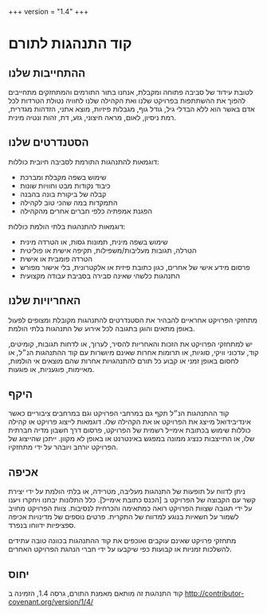 +++
version = "1.4"
+++

# קוד התנהגות לתורם

## ההתחייבות שלנו

לטובת עידוד של סביבה פתוחה ומקבלת, אנחנו בתור התורמים והמתחזקים מתחייבים להפוך 
את ההשתתפות בפרויקט שלנו ואת הקהילה שלנו לחוויה נטולת הטרדות לכל אדם באשר הוא
ללא הבדלי גיל, גודל גוף, מגבלות פיזיות, מוצא אתני, הזדהות מגדרית, רמת ניסיון, לאום, 
מראה חיצוני, גזע, דת, זהות ונטיה מינית.

## הסטנדרטים שלנו

דוגמאות להתנהגות התורמת לסביבה חיובית כוללות:

* שימוש בשפה מקבלת ומברכת
* כיבוד נקודות מבט וחוויות שונות
* קבלה של ביקורת בונה בהבנה
* התמקדות במה שהכי טוב לקהילה
* הפגנת אמפתיה כלפי חברים אחרים מהקהילה

דוגמאות להתנהגות בלתי הולמת כוללות:

* שימוש בשפה מינית, תמונות גסות, או הטרדה מינית
* הטרלה, תגובות מעליבות/משפילות, תקיפה אישית או פוליטית
* הטרדה פומבית או אישית
* פרסום מידע אישי של אחרים, כגון כתובת פיזית או אלקטרונית, בלי אישור מפורש
* התנהגות כלשהי שאינה סבירה בסביבת עבודה מקצועית

## האחריויות שלנו

מתחזקי הפרויקט אחראיים להבהיר את הסטנדרטים להתנהגות מקובלת ומצופים לפעול באופן 
מתאים והוגן בתגובה לכל אירוע של התנהגות בלתי הולמת.

יש למתחזקי הפרויקט את הזכות והאחריות להסיר, לערוך, או לדחות תגובות, קומיטים, קוד, 
עדכוני וויקי, סוגיות, או תרומות אחרות שאינם מיושרות עם קוד ההתנהגות הנ״ל, או לחסום
באופן זמני או קבוע כל תורם להתנהגויות אחרות שהם מוצאים אי הולמות, מאיימות, פוגעניות,
או פוגעות.

## היקף

קוד ההתנהגות הנ״ל תקף גם במרחבי הפרויקט וגם במרחבים ציבוריים כאשר אינדיבידואל מייצג
את הפרויקט או את הקהילה שלו. דוגמאות לייצוג פרויקט או קהילה כוללות שימוש בכתובת 
אימייל רשמית של הפרויקט, פרסום דרך חשבון מדיה חברתית שלו, או התייצבות כנציג ממונה
במפגש באינטרנט או באופן לא מקוון. ייתכן שהייצוג של הפרויקט יורחב ויובהר על ידי מתחזקיו.

## אכיפה

ניתן לדווח על תופעות של התנהגות מעליבה, מטרידה, או בלתי הולמת על ידי יצירת קשר
עם הקבוצה של הפרויקט ב [הכנס כתובת אימייל]. כלל התלונות יבחנו ויחקרו ויענו על ידי 
תגובה שצוות הפרויקט רואה כמתאימה והכרחית לנסיבות. צוות הפרויקט מחויב לשמור על חשאיות
בנוגע למדווח של התקרית. פרטים נוספים של מדינויות אכיפה ספציפיות ידווחו בנפרד.

מתחזקי פרויקט שאינם עוקבים ואוכפים את קוד ההתנהגות בכוונה טובה עתידים להשלכות זמניות או
קבועות כפי שיקבעו על ידי חברי הנהגת הפרויקט האחרים.

## יחוס

קוד התנהגות זה מותאם מאמנת התורם, גרסה 1.4, 
הזמינה ב http://contributor-covenant.org/version/1/4/

[homepage]: http://contributor-covenant.org
[version]: http://contributor-covenant.org/version/1/4/
